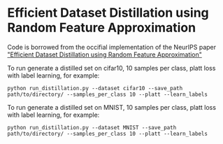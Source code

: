 # Efficient Dataset Distillation using Random Feature Approximation

Code is borrowed from the occifial implementation of the NeurIPS paper ["Efficient Dataset Distillation using Random Feature Approximation"](https://arxiv.org/abs/2210.12067)

To run generate a distilled set on cifar10, 10 samples per class, platt loss with label learning, for example:

```python run_distillation.py --dataset cifar10 --save_path path/to/directory/ --samples_per_class 10 --platt --learn_labels ```

To run generate a distilled set on MNIST, 10 samples per class, platt loss with label learning, for example:

```python run_distillation.py --dataset MNIST --save_path path/to/directory/ --samples_per_class 10 --platt --learn_labels ```
